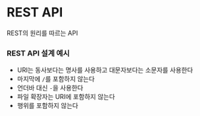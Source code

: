 # REST API

REST의 원리를 따르는 API

### REST API 설계 예시

-   URI는 동사보다는 명사를 사용하고 대문자보다는 소문자를 사용한다
-   마지막에 `/`를 포함하지 않는다
-   언더바 대신 `-`을 사용한다
-   파일 확장자는 URI에 포함하지 않는다
-   행위를 포함하지 않는다
